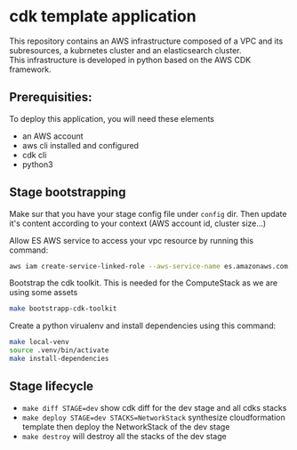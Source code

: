 # cdk template application

This repository contains an AWS infrastructure composed of a VPC and its subresources, a kubrnetes cluster and an elasticsearch cluster.  
This infrastructure is developed in python based on the AWS CDK framework.

## Prerequisities:

To deploy this application, you will need these elements

- an AWS account
- aws cli installed and configured
- cdk cli
- python3

## Stage bootstrapping

Make sur that you have your stage config file under `config` dir. Then update it's content according to your context (AWS account id, cluster size...)

Allow ES AWS service to access your vpc resource by running this command:

```bash
aws iam create-service-linked-role --aws-service-name es.amazonaws.com
```

Bootstrap the cdk toolkit. This is needed for the ComputeStack as we are using some assets

```bash
make bootstrapp-cdk-toolkit
```

Create a python virualenv and install dependencies using this command:

```bash
make local-venv
source .venv/bin/activate
make install-dependencies
```

## Stage lifecycle

- `make diff STAGE=dev` show cdk diff for the dev stage and all cdks stacks
- `make deploy STAGE=dev STACKS=NetworkStack` synthesize cloudformation template then deploy the NetworkStack of the dev stage
- `make destroy` will destroy all the stacks of the dev stage
